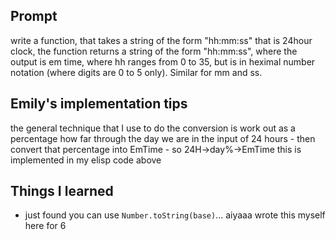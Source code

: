 Prompt
------
write a function, that takes a string of the form "hh:mm:ss" that is
24hour clock, the function returns a string of the form "hh:mm:ss",
where the output is em time, where hh ranges from 0 to 35, but is in
heximal number notation (where digits are 0 to 5 only). Similar for mm
and ss.

Emily's implementation tips
---------------------------
the general technique that I use to do the
conversion is work out as a percentage how far through the day we
are in the input of 24 hours - then convert that percentage into
EmTime - so 24H->day%->EmTime this is implemented in my elisp code
above

Things I learned
----------------
- just found you can use `Number.toString(base)`... aiyaaa wrote this myself here for 6
